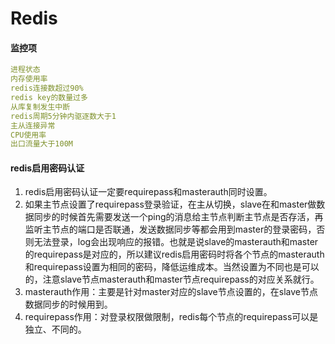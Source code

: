 # Redis

#### 监控项

```yaml
进程状态
内存使用率
redis连接数超过90%
redis key的数量过多
从库复制发生中断
redis周期5分钟内驱逐数大于1
主从连接异常
CPU使用率
出口流量大于100M
```

#### redis启用密码认证

1. redis启用密码认证一定要requirepass和masterauth同时设置。
2. 如果主节点设置了requirepass登录验证，在主从切换，slave在和master做数据同步的时候首先需要发送一个ping的消息给主节点判断主节点是否存活，再监听主节点的端口是否联通，发送数据同步等都会用到master的登录密码，否则无法登录，log会出现响应的报错。也就是说slave的masterauth和master的requirepass是对应的，所以建议redis启用密码时将各个节点的masterauth和requirepass设置为相同的密码，降低运维成本。当然设置为不同也是可以的，注意slave节点masterauth和master节点requirepass的对应关系就行。
3. masterauth作用：主要是针对master对应的slave节点设置的，在slave节点数据同步的时候用到。
4. requirepass作用：对登录权限做限制，redis每个节点的requirepass可以是独立、不同的。
